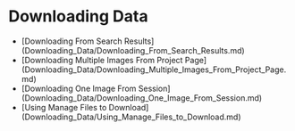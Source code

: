#  Downloading Data

 - [Downloading From Search Results] (Downloading_Data/Downloading_From_Search_Results.md)
 - [Downloading Multiple Images From Project Page] (Downloading_Data/Downloading_Multiple_Images_From_Project_Page.md)
 - [Downloading One Image From Session] (Downloading_Data/Downloading_One_Image_From_Session.md)
 - [Using Manage Files to Download] (Downloading_Data/Using_Manage_Files_to_Download.md)
